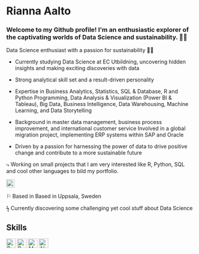
# Rianna Aalto
### Welcome to my Github profile! I'm an enthusiastic explorer of the captivating worlds of Data Science and sustainability. 🚀🌱

Data Science enthusiast with a passion for sustainability 🚀🌱

 *  Currently studying Data Science at EC Utbildning, uncovering hidden insights and making exciting discoveries with data


*  Strong analytical skill set and a result-driven personality

*  Expertise in Business Analytics, Statistics, SQL & Database, R and Python Programming, Data Analysis & Visualization (Power BI & Tableau), Big Data, Business Intelligence, Data Warehousing, Machine Learning, and Data Storytelling

*  Background in master data management, business process improvement, and international customer service
Involved in a global migration project, implementing ERP systems within SAP and Oracle

*  Driven by a passion for harnessing the power of data to drive positive change and contribute to a more sustainable future

⤷ Working on small projects that I am very interested like R, Python, SQL and cool other languages to bild my portfolio.

 <a aligh="left" href="https://www.linkedin.com/in/https://www.linkedin.com/in/riannaaalto/" target="_blank" rel="noreferrer noopener"><img src="https://raw.githubusercontent.com/0xShapeShifter/readme-md/master/public/images/socials/linkedin.svg" alt="LinkedIn" width="22" height="22" /></a>  

⚐ Based in Based in Uppsala, Sweden

ϟ Currently discovering some challenging yet cool stuff about Data Science



 ## Skills
   <a href="https://www.python.org" target="_blank" rel="noreferrer noopener"><img src="https://raw.githubusercontent.com/0xShapeShifter/readme-md/master/public/images/skills/core/python.svg" alt="Python" width="25" height="25" /></a> <a href="https://r-lang.com/what-is-r-language/" target="_blank" rel="noreferrer noopener"><img src="https://raw.githubusercontent.com/0xShapeShifter/readme-md/master/public/images/skills/core/r.svg" alt="R" width="25" height="25" /></a>   <a href="https://www.mysql.com" target="_blank" rel="noreferrer noopener"><img src="https://raw.githubusercontent.com/0xShapeShifter/readme-md/master/public/images/skills/backend/mysql.svg" alt="MySQL" width="25" height="25" /></a>  <a href="https://www.alchemy.com" target="_blank" rel="noreferrer noopener"><img src="https://raw.githubusercontent.com/0xShapeShifter/readme-md/master/public/images/skills/web3/alchemy.svg" alt="Alchemy" width="25" height="25" /></a>   
